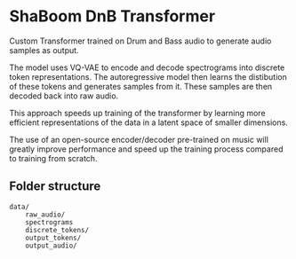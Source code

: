 # ShaBoom DnB Transformer

Custom Transformer trained on Drum and Bass audio to generate audio samples as output.

The model uses VQ-VAE to encode and decode spectrograms into discrete token representations. The autoregressive model then learns the distibution of these tokens and generates samples from it. These samples are then decoded back into raw audio.

This approach speeds up training of the transformer by learning more efficient representations of the data in a latent space of smaller dimensions.

The use of an open-source encoder/decoder pre-trained on music will greatly improve performance and speed up the training process compared to training from scratch.

## Folder structure

    data/
        raw_audio/
        spectrograms
        discrete_tokens/
        output_tokens/
        output_audio/

